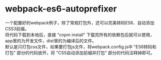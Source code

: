 # webpack-es6-autoprefixer
一个配置好的webpack例子，除了常规打包外，还可以完美转码ES6、自动添加CSS3前缀。<br>
将代码下载到本地后，直接 "cnpm install" 下载完所有的依赖包后就可以使用，app里的为开发文件，dist里的为编译后的文件。<br>
默认是只打包css文件，如果要打包js文件，将webpack.config.js中 "ES6转码和打包" 部分的代码放开，将 "CSS自动添加前缀并打包" 部分的代码注释掉即可。
 
